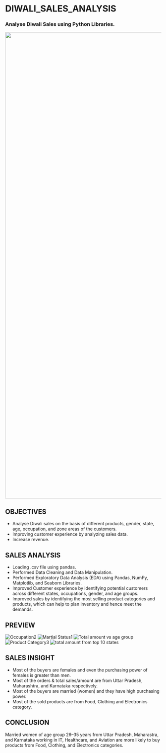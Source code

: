 # DIWALI_SALES_ANALYSIS
### Analyse Diwali Sales using Python Libraries.

<img width="1500" src="https://github.com/ritikaga/Diwali-Sales-Analysis/assets/66274316/a8ec3b37-4711-470e-a9d1-0fbe44ae3747">


## OBJECTIVES 
* Analyse Diwali sales on the basis of different products, gender, state, age, occupation, and zone areas of the customers.
* Improving customer experience by analyzing sales data.
* Increase revenue.
  
## SALES ANALYSIS 
* Loading .csv file using pandas.
* Performed Data Cleaning and Data Manipulation.
* Performed Exploratory Data Analysis (EDA) using Pandas, NumPy, Matplotlib, and Seaborn Libraries.
* Improved Customer experience by identifying potential customers across different states, occupations, gender, and age groups.
* Improved sales by identifying the most selling product categories and products, which can help to plan inventory and hence meet the demands.

## PREVIEW
![Occupation2](https://github.com/ritikaga/Diwali-Sales-Analysis/assets/66274316/4165a52a-b438-41f6-99a2-92349df5e3ec)
![Martial Status1](https://github.com/ritikaga/Diwali-Sales-Analysis/assets/66274316/ab2e6b73-3d55-4187-bbd3-28303a639c08)
![Total amount vs age group](https://github.com/ritikaga/Diwali-Sales-Analysis/assets/66274316/6c674ee0-1e21-4fb8-8370-8f61b00e65e9)
![Product Category3](https://github.com/ritikaga/Diwali-Sales-Analysis/assets/66274316/48e7984f-559b-4ad4-9283-b0d972ee45d1)
![total amount from top 10 states](https://github.com/ritikaga/Diwali-Sales-Analysis/assets/66274316/ae2c9e11-1ff1-4246-b9fd-001e3709a007)

## SALES INSIGHT
* Most of the buyers are females and even the purchasing power of females is greater than men.
* Most of the orders & total sales/amount are from Uttar Pradesh, Maharashtra, and Karnataka respectively.
* Most of the buyers are married (women) and they have high purchasing power.
* Most of the sold products are from Food, Clothing and Electronics category.


## CONCLUSION 
Married women of age group 26–35 years from Uttar Pradesh, Maharastra, and Karnataka working in IT, Healthcare, and Aviation are more likely to buy products from Food, Clothing, and Electronics categories.





